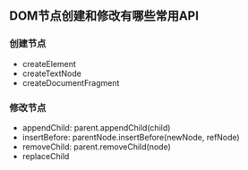 ## DOM节点创建和修改有哪些常用API

### 创建节点
- createElement
- createTextNode
- createDocumentFragment

### 修改节点
- appendChild: parent.appendChild(child)
- insertBefore: parentNode.insertBefore(newNode, refNode)
- removeChild: parent.removeChild(node)
- replaceChild